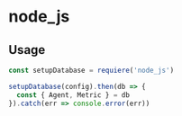 # node_js

## Usage

``` js
const setupDatabase = requiere('node_js')

setupDatabase(config).then(db => {
  const { Agent, Metric } = db
}).catch(err => console.error(err))